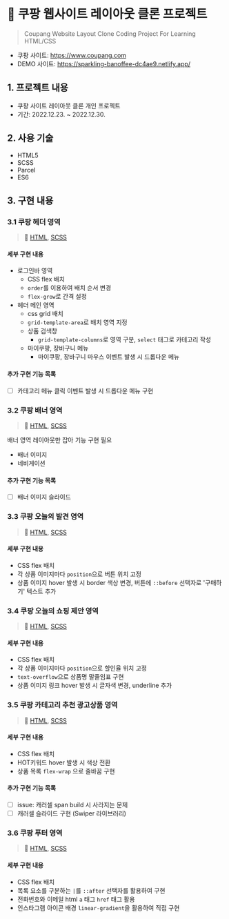 # 🛒 쿠팡 웹사이트 레이아웃 클론 프로젝트

> Coupang Website Layout Clone Coding Project For Learning HTML/CSS

- 쿠팡 사이트: https://www.coupang.com
- DEMO 사이트: https://sparkling-banoffee-dc4ae9.netlify.app/

## 1. 프로젝트 내용

- 쿠팡 사이트 레이아웃 클론 개인 프로젝트
- 기간: 2022.12.23. ~ 2022.12.30.

## 2. 사용 기술

- HTML5
- SCSS
- Parcel
- ES6

## 3. 구현 내용

### 3.1 쿠팡 헤더 영역

> 📌 [HTML](), [SCSS]()

#### 세부 구현 내용

- 로그인바 영역
  - CSS flex 배치
  - `order`를 이용하여 배치 순서 변경
  - `flex-grow`로 간격 설정
- 헤더 메인 영역
  - css grid 배치
  - `grid-template-area`로 배치 영역 지정
  - 상품 검색창
    - `grid-template-columns`로 영역 구분, `select` 태그로 카테고리 작성
  - 마이쿠팡, 장바구니 메뉴
    - 마이쿠팡, 장바구니 마우스 이벤트 발생 시 드롭다운 메뉴

#### 추가 구현 기능 목록

- [ ] 카테고리 메뉴 클릭 이벤트 발생 시 드롭다운 메뉴 구현

### 3.2 쿠팡 배너 영역

> 📌 [HTML](), [SCSS]()

배너 영역 레이아웃만 잡아 기능 구현 필요

- 배너 이미지
- 네비게이션

#### 추가 구현 기능 목록

- [ ] 배너 이미지 슬라이드

### 3.3 쿠팡 오늘의 발견 영역

> 📌 [HTML](), [SCSS]()

#### 세부 구현 내용

- CSS flex 배치
- 각 상품 이미지마다 `position`으로 버튼 위치 고정
- 상품 이미지 hover 발생 시 border 색상 변경, 버튼에 `::before` 선택자로 '구매하기' 텍스트 추가

### 3.4 쿠팡 오늘의 쇼핑 제안 영역

> 📌 [HTML](), [SCSS]()

#### 세부 구현 내용

- CSS flex 배치
- 각 상품 이미지마다 `position`으로 할인율 위치 고정
- `text-overflow`으로 상품명 말줄임표 구현
- 상품 이미지 링크 hover 발생 시 글자색 변경, underline 추가

### 3.5 쿠팡 카테고리 추천 광고상품 영역

> 📌 [HTML](), [SCSS]()

#### 세부 구현 내용

- CSS flex 배치
- HOT키워드 hover 발생 시 색상 전환
- 상품 목록 `flex-wrap` 으로 줄바꿈 구현

#### 추가 구현 기능 목록

- [ ] issue: 캐러셀 span build 시 사라지는 문제
- [ ] 캐러셀 슬라이드 구현 (Swiper 라이브러리)

### 3.6 쿠팡 푸터 영역

> 📌 [HTML](), [SCSS]()

#### 세부 구현 내용

- CSS flex 배치
- 목록 요소를 구분하는 `|`를 `::after` 선택자를 활용하여 구현
- 전화번호와 이메일 html `a` 태그 `href` 태그 활용
- 인스타그램 아이콘 배경 `linear-gradient`을 활용하여 직접 구현
